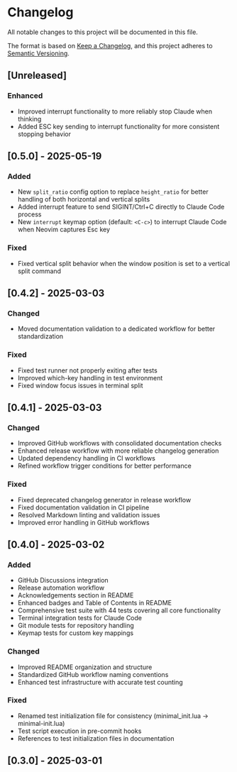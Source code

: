 # Changelog

All notable changes to this project will be documented in this file.

The format is based on [Keep a Changelog](https://keepachangelog.com/en/1.0.0/),
and this project adheres to [Semantic Versioning](https://semver.org/spec/v2.0.0.html).

## [Unreleased]

### Enhanced
- Improved interrupt functionality to more reliably stop Claude when thinking
- Added ESC key sending to interrupt functionality for more consistent stopping behavior

## [0.5.0] - 2025-05-19

### Added
- New `split_ratio` config option to replace `height_ratio` for better handling of both horizontal and vertical splits
- Added interrupt feature to send SIGINT/Ctrl+C directly to Claude Code process
- New `interrupt` keymap option (default: `<C-c>`) to interrupt Claude Code when Neovim captures Esc key

### Fixed
- Fixed vertical split behavior when the window position is set to a vertical split command

## [0.4.2] - 2025-03-03

### Changed
- Moved documentation validation to a dedicated workflow for better standardization

### Fixed
- Fixed test runner not properly exiting after tests
- Improved which-key handling in test environment
- Fixed window focus issues in terminal split

## [0.4.1] - 2025-03-03

### Changed
- Improved GitHub workflows with consolidated documentation checks
- Enhanced release workflow with more reliable changelog generation
- Updated dependency handling in CI workflows
- Refined workflow trigger conditions for better performance

### Fixed
- Fixed deprecated changelog generator in release workflow
- Fixed documentation validation in CI pipeline
- Resolved Markdown linting and validation issues
- Improved error handling in GitHub workflows

## [0.4.0] - 2025-03-02

### Added
- GitHub Discussions integration
- Release automation workflow
- Acknowledgements section in README
- Enhanced badges and Table of Contents in README
- Comprehensive test suite with 44 tests covering all core functionality
- Terminal integration tests for Claude Code
- Git module tests for repository handling
- Keymap tests for custom key mappings

### Changed
- Improved README organization and structure
- Standardized GitHub workflow naming conventions
- Enhanced test infrastructure with accurate test counting

### Fixed
- Renamed test initialization file for consistency (minimal_init.lua → minimal-init.lua)
- Test script execution in pre-commit hooks
- References to test initialization files in documentation

## [0.3.0] - 2025-03-01
